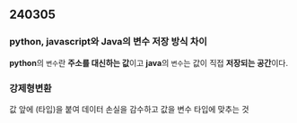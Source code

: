 ## 240305

### python, javascript와 Java의 변수 저장 방식 차이
**python**의 `변수`란 **주소를 대신하는 값**이고 **java**의 `변수`는 값이 직접 **저장되는 공간**이다.

### 강제형변환
값 앞에 (타입)을 붙여 데이터 손실을 감수하고 값을 변수 타입에 맞추는 것
